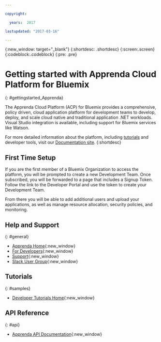 ```yaml
---

copyright:

  years:  2017

lastupdated: "2017-03-16"

---
```


{:new_window: target="_blank"}
{:shortdesc: .shortdesc}
{:screen:.screen}
{:codeblock:.codeblock}
{:pre: .pre}


# Getting started with Apprenda Cloud Platform for Bluemix
{: #gettingstarted_Apprenda}

The Apprenda Cloud Platform (ACP) for Bluemix provides a comprehensive, policy driven, cloud application platform for development teams to develop, deploy, and scale cloud native and traditional application .NET workloads.  Visual Studio integration is available, including support for Bluemix services like Watson.

For more detailed information about the platform, including [tutorials](http://docs.apprenda.com/current/tutorials) and developer tools, visit our [Documentation site](http://docs.apprenda.com/current/developers).
{:shortdesc}


## First Time Setup
 If you are the first member of a Bluemix Organization to access the platform, you will be prompted to create a new Development Team. Once subscribed, you will be forwarded to a page that includes a Signup Token.  Follow the link to the Developer Portal and use the token to create your Development Team.

 From there you will be able to add additional users and upload your applications, as well as manage resource allocation, security policies, and monitoring.

<!-- # Related Links
{: #rellinks notoc}
-->

## Help and Support
{: #general}

* [Apprenda Home](https://apprenda.com/){:new_window}
* [For Developers](http://docs.apprenda.com/current/developers){:new_window}
* [Support](https://support.apprenda.com/hc/en-us){:new_window}
* [Slack User Group](https://apprenda-bluemix.slack.com){:new_window}

## Tutorials
{: #samples}

* [Developer Tutorials Home](http://docs.apprenda.com/current/tutorials){:new_window}

## API Reference
{: #api}

* [Apprenda API Documentation](http://docs.apprenda.com/apprenda-apis){:new_window}
